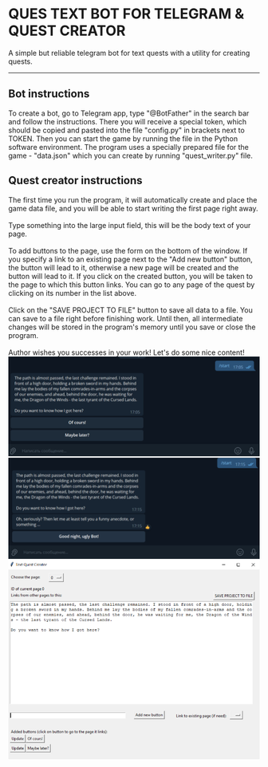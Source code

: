 # QUES TEXT BOT FOR TELEGRAM & QUEST CREATOR
A simple but reliable telegram bot for text quests with a utility for creating quests.
- - - - - -
## Bot instructions
To create a bot, go to Telegram app, type "@BotFather" in the search bar and follow the instructions. There you will receive a special token, which should be copied and pasted into the file "config.py" in brackets next to TOKEN. Then you can start the game by running the file in the Python software environment.
The program uses a specially prepared file for the game - "data.json" which you can create by running "quest_writer.py" file.
## Quest creator instructions

The first time you run the program, it will automatically create and place the game data file, and you will be able to start writing the first page right away.<br/><br/> 
Type something into the large input field, this will be the body text of your page.<br/><br/>
To add buttons to the page, use the form on the bottom of the window. If you specify a link to an existing page next to the "Add new button" button, the button will lead to it, otherwise a new page will be created and the button will lead to it. If you click on the created button, you will be taken to the page to which this button links. You can go to any page of the quest by clicking on its number in the list above.<br/><br/>
Click on the "SAVE PROJECT TO FILE" button to save all data to a file. You can save to a file right before finishing work. Until then, all intermediate changes will be stored in the program's memory until you save or close the program.<br/><br/>
Author wishes you successes in your work! Let's do some nice content!
![](1.png)
![](2.png)
![](3.png)
